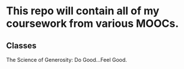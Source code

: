 # This repo will contain all of my coursework from various MOOCs.

## Classes

The Science of Generosity: Do Good...Feel Good.
